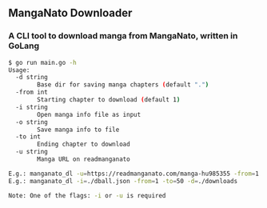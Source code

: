 ## MangaNato Downloader

### A CLI tool to download manga from MangaNato, written in GoLang

```bash
$ go run main.go -h
Usage:
  -d string
    	Base dir for saving manga chapters (default ".")
  -from int
    	Starting chapter to download (default 1)
  -i string
    	Open manga info file as input
  -o string
    	Save manga info to file
  -to int
    	Ending chapter to download
  -u string
    	Manga URL on readmanganato

E.g.: manganato_dl -u=https://readmanganato.com/manga-hu985355 -from=1 -to=50 -d=./downloads -o=./dball.json
E.g.: manganato_dl -i=./dball.json -from=1 -to=50 -d=./downloads

Note: One of the flags: -i or -u is required
```
